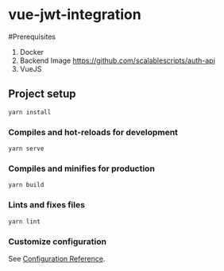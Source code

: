 # vue-jwt-integration

#Prerequisites
1. Docker
2. Backend Image https://github.com/scalablescripts/auth-api
3. VueJS

## Project setup
```
yarn install
```

### Compiles and hot-reloads for development
```
yarn serve
```

### Compiles and minifies for production
```
yarn build
```

### Lints and fixes files
```
yarn lint
```

### Customize configuration
See [Configuration Reference](https://cli.vuejs.org/config/).

